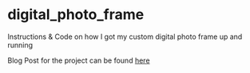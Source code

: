 # digital_photo_frame
Instructions &amp; Code on how I got my custom digital photo frame up and running

Blog Post for the project can be found [here](http://khrishan.co.uk/blog/post/digital_photo_frame)
